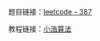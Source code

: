 题目链接：[leetcode - 387](https://leetcode-cn.com/problems/first-unique-character-in-a-string)

教程链接：[小浩算法](https://www.geekxh.com/1.3.%E5%AD%97%E7%AC%A6%E4%B8%B2%E7%B3%BB%E5%88%97/302.htm)